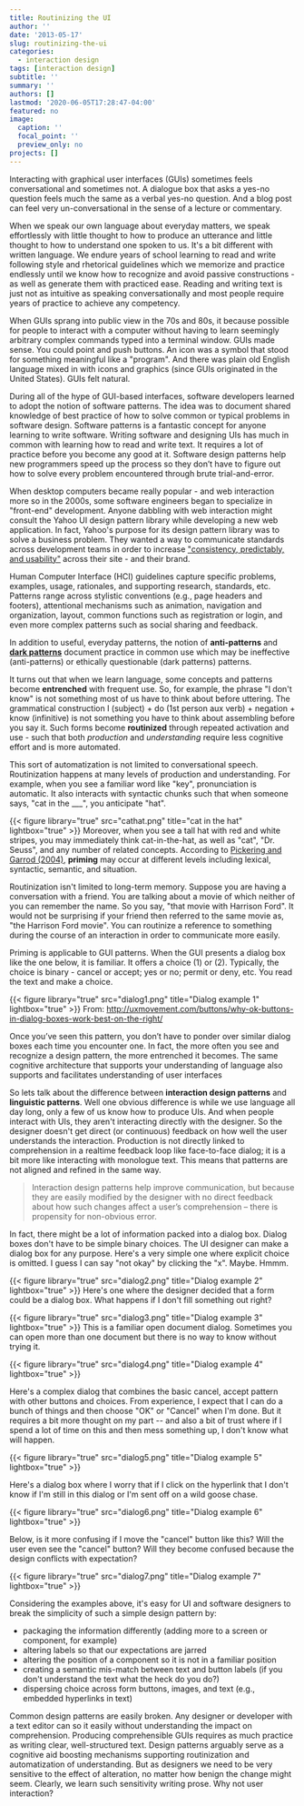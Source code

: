 ```yaml
---
title: Routinizing the UI
author: ''
date: '2013-05-17'
slug: routinizing-the-ui
categories:
  - interaction design
tags: [interaction design]
subtitle: ''
summary: ''
authors: []
lastmod: '2020-06-05T17:28:47-04:00'
featured: no
image:
  caption: ''
  focal_point: ''
  preview_only: no
projects: []
---
```

Interacting with graphical user interfaces (GUIs) sometimes feels conversational and sometimes not. A dialogue box that asks a yes-no question feels much the same as a verbal yes-no question. And a blog post can feel very un-conversational in the sense of a lecture or commentary.

When we speak our own language about everyday matters, we speak effortlessly with little thought to how to produce an utterance and little thought to how to understand one spoken to us. It's a bit different with written language. We endure years of school learning to read and write following style and rhetorical guidelines which we memorize and practice endlessly until we know how to recognize and avoid passive constructions - as well as generate them with practiced ease. Reading and writing text is just not as intuitive as speaking conversationally and most people require years of practice to achieve any competency.

When GUIs sprang into public view in the 70s and 80s, it because possible for people to interact with a computer without having to learn seemingly arbitrary complex commands typed into a terminal window. GUIs made sense. You could point and push buttons. An icon was a symbol that stood for something meaningful like a "program".  And there was plain old English language mixed in with icons and graphics (since GUIs originated in the United States). GUIs felt natural.

 <span class="pullquote-right" data-pullquote="Writing software and designing UIs has much in common with learning how to read and write text. It requires a lot of practice before you become any good at it.">
During all of the hype of GUI-based interfaces, software developers learned to adopt the notion of software patterns. The idea was to document shared knowledge of best practice of how to solve common or typical problems in software design. Software patterns is a fantastic concept for anyone learning to write software. Writing software and designing UIs has much in common with learning how to read and write text. It requires a lot of practice before you become any good at it. Software design patterns help new programmers speed up the process so they don’t have to figure out how to solve every problem encountered through brute trial-and-error.
</span>

When desktop computers became really popular - and web interaction more so in the 2000s, some software engineers began to specialize in "front-end" development. Anyone dabbling with web interaction might consult the Yahoo UI design pattern library while developing a new web application.  In fact, Yahoo's purpose for its design pattern library was to solve a business problem. They wanted a way to communicate standards across development teams in order to increase <a href="http://iasummit.org/2005/finalpapers/52_Presentation.pdf">"consistency, predictably, and usability"</a> across their site - and their brand.

 Human Computer Interface (HCI) guidelines capture specific problems, examples, usage, rationales, and supporting research, standards, etc. Patterns range across stylistic conventions (e.g., page headers and footers), attentional mechanisms such as animation, navigation and organization, layout,  common functions such as registration or login, and even more complex patterns such as social sharing and feedback.

In addition to useful, everyday patterns, the notion of **anti-patterns** and <a href="http://darkpatterns.org">**dark patterns**</a> document practice in common use which may be ineffective (anti-patterns) or ethically questionable (dark patterns) patterns.

It turns out that when we learn language, some concepts and patterns become **entrenched** with frequent use. So, for example, the phrase "I don't know" is not something most of us have to think about before uttering. The grammatical construction I (subject) + do (1st person aux verb) + negation + know (infinitive) is not something you have to think about assembling before you say it. Such forms become **routinized** through repeated activation and use - such that both *production* and *understanding* require less cognitive effort and is more automated.

This sort of automatization is not limited to conversational speech. Routinization happens at many levels of production and understanding. For example, when you see a familiar word like "key", pronunciation is automatic. It also interacts with syntactic chunks such that when someone says, "cat in the ___", you anticipate "hat".

{{< figure library="true" src="cathat.png" title="cat in the hat" lightbox="true" >}}
Moreover, when you see a tall hat with red and white stripes, you may immediately think cat-in-the-hat, as well as "cat", "Dr. Seuss", and any number of related concepts. According to <a href="http://philpapers.org/rec/PICTAM">Pickering and Garrod (2004)</a>, **priming** may occur at different levels including lexical, syntactic, semantic, and situation.

Routinization isn't limited to long-term memory. Suppose you are having a conversation with a friend. You are talking about a movie of which neither of you can remember the name. So you say, "that movie with Harrison Ford". It would not be surprising if your friend then referred to the same movie as, "the Harrison Ford movie". You can routinize a reference to something during the course of an interaction in order to communicate more easily.

Priming is applicable to GUI patterns. When the GUI presents a dialog box like the one below, it is familiar. It offers a choice (1) or (2). Typically, the choice is binary - cancel or accept; yes or no; permit or deny, etc. You read the text and make a choice.

{{< figure library="true" src="dialog1.png" title="Dialog example 1" lightbox="true" >}} 
 From: http://uxmovement.com/buttons/why-ok-buttons-in-dialog-boxes-work-best-on-the-right/

<span class="pullquote-right" data-pullquote="The same cognitive architecture that supports your understanding of language also supports and facilitates understanding of user interfaces">
Once you’ve seen this pattern, you don’t have to ponder over similar dialog boxes each time you encounter one. In fact, the more often you see and recognize a design pattern, the more entrenched it becomes. The same cognitive architecture that supports your understanding of language also supports and facilitates understanding of user interfaces
</span>

So lets talk about the difference between **interaction design patterns** and **linguistic patterns**. Well one obvious difference is while we use language all day long, only a few of us know how to produce UIs. And when people interact with UIs, they aren't interacting directly with the designer. So the designer doesn't get direct (or continuous) feedback on how well the user understands the interaction. Production is not directly linked to comprehension in a realtime feedback loop like face-to-face dialog; it is a bit more like interacting with monologue text. This means that patterns are not aligned and refined in the same way.

<blockquote><p>Interaction design patterns help improve communication,  but because they are easily modified by the designer with no direct feedback about how such changes affect a user’s comprehension – there is propensity for non-obvious error.</p></blockquote>

In fact, there might be a lot of information packed into a dialog box. Dialog boxes don't have to be simple binary choices. The UI designer can make a dialog box for any purpose. Here's a very simple one where explicit choice is omitted. I guess I can say "not okay" by clicking the "x". Maybe. Hmmm.

{{< figure library="true" src="dialog2.png" title="Dialog example 2" lightbox="true" >}} 
Here's one where the designer decided that a form could be a dialog box. What happens if I don't fill something out right?

{{< figure library="true" src="dialog3.png" title="Dialog example 3" lightbox="true" >}} 
This is a familiar open document dialog. Sometimes you can open more than one document but there is no way to know without trying it.

{{< figure library="true" src="dialog4.png" title="Dialog example 4" lightbox="true" >}} 

Here's a complex dialog that combines the basic cancel, accept pattern with other buttons and choices. From experience, I expect that I can do a bunch of things and then choose "OK" or "Cancel" when I'm done. But it requires a bit more thought on my part -- and also a bit of trust where if I spend a lot of time on this and then mess something up, I don't know what will happen.

{{< figure library="true" src="dialog5.png" title="Dialog example 5" lightbox="true" >}} 

Here's a dialog box where I worry that if I click on the hyperlink that I don't know if I'm still in this dialog or I'm sent off on a wild goose chase.

{{< figure library="true" src="dialog6.png" title="Dialog example 6" lightbox="true" >}} 

Below, is it more confusing if I move the "cancel" button like this? Will the user even see the "cancel" button? Will they become confused because the design conflicts with expectation?

{{< figure library="true" src="dialog7.png" title="Dialog example 7" lightbox="true" >}} 

Considering the examples above, it's easy for UI and software designers to break the simplicity of such a simple design pattern by:

- packaging the information differently (adding more to a screen or component, for example)
- altering labels so that our expectations are jarred
- altering the position of a component so it is not in a familiar position
- creating a semantic mis-match between text and button labels (if you don't understand the text what the heck do you do?)
- dispersing choice across form buttons, images, and text (e.g., embedded hyperlinks in text)

Common design patterns are easily broken. Any designer or developer with a text editor can so it easily without understanding the impact on comprehension. Producing comprehensible GUIs requires as much practice as writing clear, well-structured text. Design patterns arguably serve as a cognitive aid boosting mechanisms supporting routinization and automatization of understanding. But as designers we need to be very sensitive to the effect of alteration, no matter how benign the change might seem. Clearly, we learn such sensitivity writing prose. Why not user interaction?
